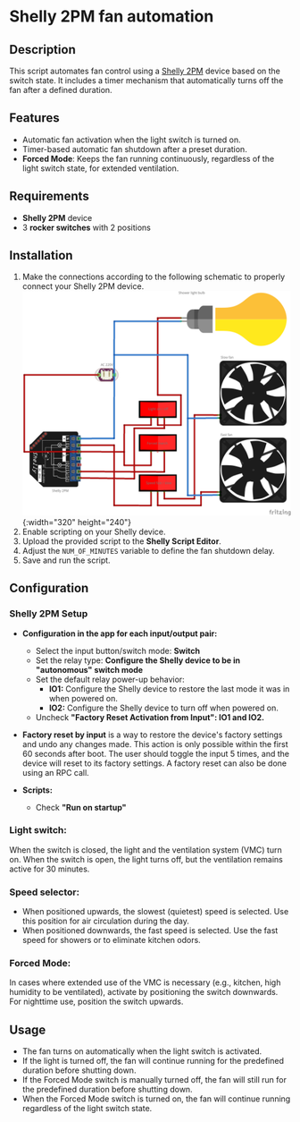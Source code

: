 # Shelly 2PM fan automation

## Description
This script automates fan control using a [Shelly 2PM](https://bdc.shelly.cloud/base-de-connaissances/shelly-plus-2pm) device based on the switch state. It includes a timer mechanism that automatically turns off the fan after a defined duration.

## Features
- Automatic fan activation when the light switch is turned on.
- Timer-based automatic fan shutdown after a preset duration.
- **Forced Mode**: Keeps the fan running continuously, regardless of the light switch state, for extended ventilation.

## Requirements
- **Shelly 2PM** device
- 3 **rocker switches** with 2 positions

## Installation
1. Make the connections according to the following schematic to properly connect your Shelly 2PM device.
![Description de l'image](shelly-2b-fan-control.png){:width="320" height="240"}
2. Enable scripting on your Shelly device.
3. Upload the provided script to the **Shelly Script Editor**.
4. Adjust the `NUM_OF_MINUTES` variable to define the fan shutdown delay.
5. Save and run the script.

## Configuration

### Shelly 2PM Setup

- **Configuration in the app for each input/output pair:**
  - Select the input button/switch mode: **Switch**
  - Set the relay type: **Configure the Shelly device to be in "autonomous" switch mode**
  - Set the default relay power-up behavior:
    - **IO1:** Configure the Shelly device to restore the last mode it was in when powered on.
    - **IO2:** Configure the Shelly device to turn off when powered on.
  - Uncheck **"Factory Reset Activation from Input": IO1 and IO2.**

- **Factory reset by input** is a way to restore the device's factory settings and undo any changes made. This action is only possible within the first 60 seconds after boot. The user should toggle the input 5 times, and the device will reset to its factory settings. A factory reset can also be done using an RPC call.

- **Scripts:**
  - Check **"Run on startup"**

### Light switch:
When the switch is closed, the light and the ventilation system (VMC) turn on. When the switch is open, the light turns off, but the ventilation remains active for 30 minutes.

### Speed selector:
- When positioned upwards, the slowest (quietest) speed is selected. Use this position for air circulation during the day.
- When positioned downwards, the fast speed is selected. Use the fast speed for showers or to eliminate kitchen odors.

### Forced Mode:
In cases where extended use of the VMC is necessary (e.g., kitchen, high humidity to be ventilated), activate by positioning the switch downwards. For nighttime use, position the switch upwards.

## Usage
- The fan turns on automatically when the light switch is activated.
- If the light is turned off, the fan will continue running for the predefined duration before shutting down.
- If the Forced Mode switch is manually turned off, the fan will still run for the predefined duration before shutting down.
- When the Forced Mode switch is turned on, the fan will continue running regardless of the light switch state.